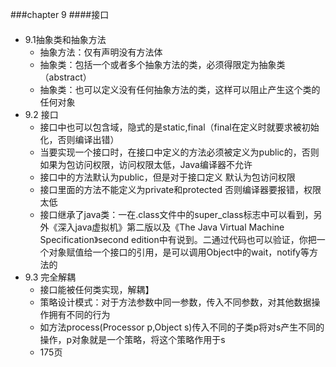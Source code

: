 ###chapter 9
####接口
####
+ 9.1抽象类和抽象方法
	* 抽象方法：仅有声明没有方法体
	* 抽象类：包括一个或者多个抽象方法的类，必须得限定为抽象类（abstract）
	* 抽象类：也可以定义没有任何抽象方法的类，这样可以阻止产生这个类的任何对象
+ 9.2 接口
	* 接口中也可以包含域，隐式的是static,final（final在定义时就要求被初始化，否则编译出错）
	* 当要实现一个接口时，在接口中定义的方法必须被定义为public的，否则如果为包访问权限，访问权限太低，Java编译器不允许
	* 接口中的方法默认为public，但是对于接口定义 默认为包访问权限
	* 接口里面的方法不能定义为private和protected 否则编译器要报错，权限太低
	* 接口继承了java类：一在.class文件中的super_class标志中可以看到，另外《深入java虚拟机》第二版以及《The Java Virtual Machine Specification》second edition中有说到。二通过代码也可以验证，你把一个对象赋值给一个接口的引用，是可以调用Object中的wait，notify等方法的
+ 9.3 完全解耦
	* 接口能被任何类实现，解耦】
	* 策略设计模式：对于方法参数中同一参数，传入不同参数，对其他数据操作拥有不同的行为
	* 如方法process(Processor p,Object s)传入不同的子类p将对s产生不同的操作，p对象就是一个策略，将这个策略作用于s
	* 175页